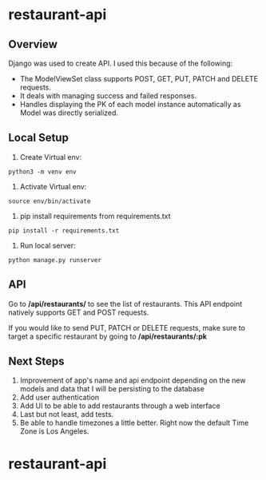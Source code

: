 # restaurant-api

## Overview
Django was used to create API. I used this because of the following:
- The ModelViewSet class supports POST, GET, PUT, PATCH and DELETE
requests.
- It deals with managing success and failed responses.
- Handles displaying the PK of each model instance automatically as Model was directly serialized.

## Local Setup

1. Create Virtual env:

```
python3 -m venv env
```

1. Activate Virtual env:

```
source env/bin/activate
```

1. pip install requirements from requirements.txt

```
pip install -r requirements.txt
```

1. Run local server:

```
python manage.py runserver
```

## API
Go to **/api/restaurants/** to see the list of restaurants. This API endpoint natively supports GET and POST requests.

If you would like to send PUT, PATCH or DELETE requests, make sure to target a specific restaurant by going to 
**/api/restaurants/:pk** 

## Next Steps
1. Improvement of app's name and api endpoint depending on the new models and data that I will be persisting to the
database
1. Add user authentication
1. Add UI to be able to add restaurants through a web interface
1. Last but not least, add tests.
1. Be able to handle timezones a little better. Right now the default Time Zone is Los Angeles.
# restaurant-api

